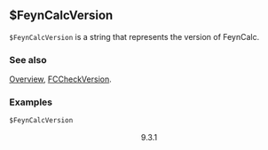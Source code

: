 ## $FeynCalcVersion

`$FeynCalcVersion` is a string that represents the version of FeynCalc.

### See also

[Overview](Extra/FeynCalc.md), [FCCheckVersion](FCCheckVersion.md).

### Examples

```mathematica
$FeynCalcVersion
```

$$\text{9.3.1}$$
